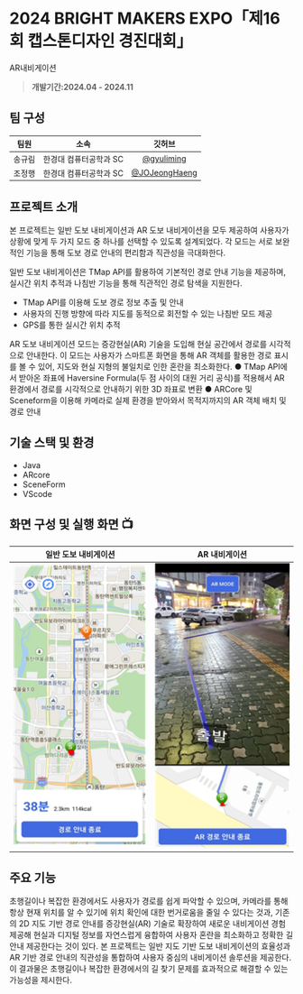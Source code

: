 # 2024 BRIGHT MAKERS EXPO「제16회 캡스톤디자인 경진대회」
AR내비게이션

> **개발기간:2024.04 - 2024.11**

## 팀 구성
|팀원|소속|깃허브|
|:---:|:---:|:---:|
|송규림|한경대 컴퓨터공학과 SC|[@gyuliming](https://github.com/gyuliming)|
|조정행|한경대 컴퓨터공학과 SC|[@JOJeongHaeng](https://github.com/JOJeongHaeng)|


## 프로젝트 소개

본 프로젝트는 일반 도보 내비게이션과 AR 도보 내비게이션을 모두 제공하여 사용자가 상황에 맞게 두 가지 모드 중 하나를 선택할 수 있도록 설계되었다. 각 모드는 서로 보완적인 기능을 통해 도보 경로 안내의 편리함과 직관성을 극대화한다.

 일반 도보 내비게이션은 TMap API를 활용하여 기본적인 경로 안내 기능을 제공하며, 실시간 위치 추적과 나침반 기능을 통해 직관적인 경로 탐색을 지원한다.
- TMap API를 이용해 도보 경로 정보 추출 및 안내
- 사용자의 진행 방향에 따라 지도를 동적으로 회전할 수 있는 나침반 모드 제공  
- GPS를 통한 실시간 위치 추적
 
 AR 도보 내비게이션 모드는 증강현실(AR) 기술을 도입해 현실 공간에서 경로를 시각적으로 안내한다. 이 모드는 사용자가 스마트폰 화면을 통해 AR 객체를 활용한 경로 표시를 볼 수 있어, 지도와 현실 지형의 불일치로 인한 혼란을 최소화한다.
● TMap API에서 받아온 좌표에 Haversine Formula(두 점 사이의 대원 거리 공식)를 적용해서 AR 환경에서 경로를 시각적으로 안내하기 위한 3D 좌표로 변환
● ARCore 및 Sceneform을 이용해 카메라로 실제 환경을 받아와서 목적지까지의 AR 객체 배치 및 경로 안내

## 기술 스택 및 환경
- Java
- ARcore
- SceneForm
- VScode   


## 화면 구성 및 실행 화면 📺
| 일반 도보 내비게이션 | AR 내비게이션 |
| :-------------------------------------------: | :------------: |
| <img width="329" src="image/common.png"/> | <img width="329" src="image/AR.png"/> |  

## 주요 기능

 초행길이나 복잡한 환경에서도 사용자가 경로를 쉽게 파악할 수 있으며, 카메라를 통해 항상 현재 위치를 알 수 있기에 위치 확인에 대한 번거로움을 줄일 수 있다는 것과, 
기존의 2D 지도 기반 경로 안내를 증강현실(AR) 기술로 확장하여 새로운 내비게이션 경험 제공해 현실과 디지털 정보를 자연스럽게 융합하여 사용자 혼란을 최소화하고 정확한 길 안내 제공한다는 것이 있다.
 본 프로젝트는 일반 지도 기반 도보 내비게이션의 효율성과 AR 기반 경로 안내의 직관성을 통합하여 사용자 중심의 내비게이션 솔루션을 제공한다. 이 결과물은 초행길이나 복잡한 환경에서의 길 찾기 문제를 효과적으로 해결할 수 있는 가능성을 제시한다.
